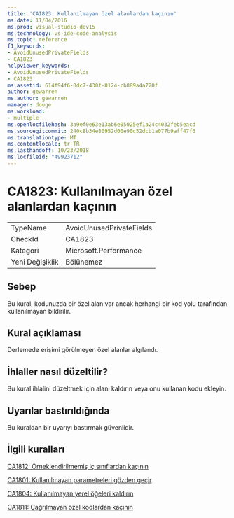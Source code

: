 ```yaml
---
title: 'CA1823: Kullanılmayan özel alanlardan kaçının'
ms.date: 11/04/2016
ms.prod: visual-studio-dev15
ms.technology: vs-ide-code-analysis
ms.topic: reference
f1_keywords:
- AvoidUnusedPrivateFields
- CA1823
helpviewer_keywords:
- AvoidUnusedPrivateFields
- CA1823
ms.assetid: 614f94f6-0dc7-430f-8124-cb889a4a720f
author: gewarren
ms.author: gewarren
manager: douge
ms.workload:
- multiple
ms.openlocfilehash: 3a9ef0e63e13ab6e05025ef1a24c4032feb5eacd
ms.sourcegitcommit: 240c8b34e80952d00e90c52dcb1a077b9aff47f6
ms.translationtype: MT
ms.contentlocale: tr-TR
ms.lasthandoff: 10/23/2018
ms.locfileid: "49923712"
---
```

# <a name="ca1823-avoid-unused-private-fields"></a>CA1823: Kullanılmayan özel alanlardan kaçının

|||
|-|-|
|TypeName|AvoidUnusedPrivateFields|
|CheckId|CA1823|
|Kategori|Microsoft.Performance|
|Yeni Değişiklik|Bölünemez|

## <a name="cause"></a>Sebep
 Bu kural, kodunuzda bir özel alan var ancak herhangi bir kod yolu tarafından kullanılmayan bildirilir.

## <a name="rule-description"></a>Kural açıklaması
 Derlemede erişimi görülmeyen özel alanlar algılandı.

## <a name="how-to-fix-violations"></a>İhlaller nasıl düzeltilir?
 Bu kural ihlalini düzeltmek için alanı kaldırın veya onu kullanan kodu ekleyin.

## <a name="when-to-suppress-warnings"></a>Uyarılar bastırıldığında
 Bu kuraldan bir uyarıyı bastırmak güvenlidir.

## <a name="related-rules"></a>İlgili kuralları
 [CA1812: Örneklendirilmemiş iç sınıflardan kaçının](../code-quality/ca1812-avoid-uninstantiated-internal-classes.md)

 [CA1801: Kullanılmayan parametreleri gözden geçir](../code-quality/ca1801-review-unused-parameters.md)

 [CA1804: Kullanılmayan yerel öğeleri kaldırın](../code-quality/ca1804-remove-unused-locals.md)

 [CA1811: Çağrılmayan özel kodlardan kaçının](../code-quality/ca1811-avoid-uncalled-private-code.md)